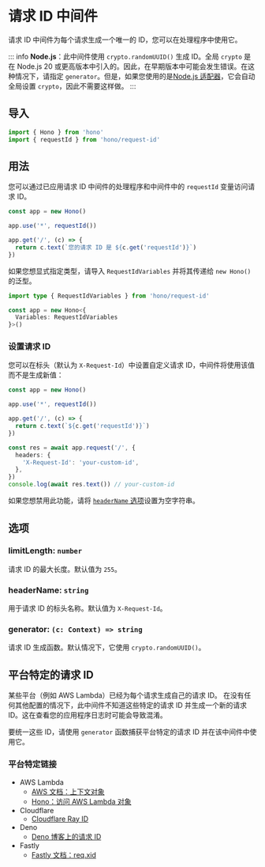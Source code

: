 # 请求 ID 中间件

请求 ID 中间件为每个请求生成一个唯一的 ID，您可以在处理程序中使用它。

::: info
**Node.js**：此中间件使用 `crypto.randomUUID()` 生成 ID。全局 `crypto` 是在 Node.js 20 或更高版本中引入的。因此，在早期版本中可能会发生错误。在这种情况下，请指定 `generator`。但是，如果您使用的是[Node.js 适配器](https://github.com/honojs/node-server)，它会自动全局设置 `crypto`，因此不需要这样做。
:::

## 导入

```ts
import { Hono } from 'hono'
import { requestId } from 'hono/request-id'
```

## 用法

您可以通过已应用请求 ID 中间件的处理程序和中间件中的 `requestId` 变量访问请求 ID。

```ts
const app = new Hono()

app.use('*', requestId())

app.get('/', (c) => {
  return c.text(`您的请求 ID 是 ${c.get('requestId')}`)
})
```

如果您想显式指定类型，请导入 `RequestIdVariables` 并将其传递给 `new Hono()` 的泛型。

```ts
import type { RequestIdVariables } from 'hono/request-id'

const app = new Hono<{
  Variables: RequestIdVariables
}>()
```

### 设置请求 ID

您可以在标头（默认为 `X-Request-Id`）中设置自定义请求 ID，中间件将使用该值而不是生成新值：

```ts
const app = new Hono()

app.use('*', requestId())

app.get('/', (c) => {
  return c.text(`${c.get('requestId')}`)
})

const res = await app.request('/', {
  headers: {
    'X-Request-Id': 'your-custom-id',
  },
})
console.log(await res.text()) // your-custom-id
```

如果您想禁用此功能，请将 [`headerName` 选项](#headername-string)设置为空字符串。

## 选项

### <Badge type="info" text="可选" /> limitLength: `number`

请求 ID 的最大长度。默认值为 `255`。

### <Badge type="info" text="可选" /> headerName: `string`

用于请求 ID 的标头名称。默认值为 `X-Request-Id`。

### <Badge type="info" text="可选" /> generator: `(c: Context) => string`

请求 ID 生成函数。默认情况下，它使用 `crypto.randomUUID()`。

## 平台特定的请求 ID

某些平台（例如 AWS Lambda）已经为每个请求生成自己的请求 ID。
在没有任何其他配置的情况下，此中间件不知道这些特定的请求 ID
并生成一个新的请求 ID。这在查看您的应用程序日志时可能会导致混淆。

要统一这些 ID，请使用 `generator` 函数捕获平台特定的请求 ID 并在该中间件中使用它。

### 平台特定链接

- AWS Lambda
  - [AWS 文档：上下文对象](https://docs.aws.amazon.com/lambda/latest/dg/nodejs-context.html)
  - [Hono：访问 AWS Lambda 对象](/docs/getting-started/aws-lambda#access-aws-lambda-object)
- Cloudflare
  - [Cloudflare Ray ID
    ](https://developers.cloudflare.com/fundamentals/reference/cloudflare-ray-id/)
- Deno
  - [Deno 博客上的请求 ID](https://deno.com/blog/zero-config-debugging-deno-opentelemetry#:~:text=s%20automatically%20have-,unique%20request%20IDs,-associated%20with%20them)
- Fastly
  - [Fastly 文档：req.xid](https://www.fastly.com/documentation/reference/vcl/variables/client-request/req-xid/)
